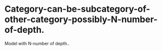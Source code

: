 # Category-can-be-subcategory-of-other-category-possibly-N-number-of-depth.
Model with N-number of depth..
